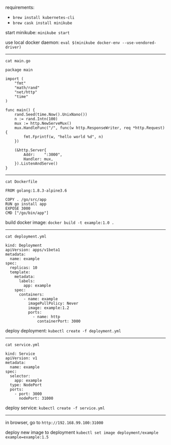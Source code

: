 requirements:
- `brew install kubernetes-cli`
- `brew cask install minikube`

start minikube: `minikube start`

use local docker daemon: `eval $(minikube docker-env --use-vendored-driver)`

---
`cat main.go`
```
package main

import (
	"fmt"
	"math/rand"
	"net/http"
	"time"
)

func main() {
	rand.Seed(time.Now().UnixNano())
	n := rand.Intn(100)
	mux := http.NewServeMux()
	mux.HandleFunc("/", func(w http.ResponseWriter, req *http.Request) {
		fmt.Fprintf(w, "hello world %d", n)
	})

	(&http.Server{
		Addr:    ":3000",
		Handler: mux,
	}).ListenAndServe()
}
```

----
`cat Dockerfile`
```
FROM golang:1.8.3-alpine3.6

COPY . /go/src/app
RUN go install app
EXPOSE 3000
CMD ["/go/bin/app"]
```
build docker image: `docker build -t example:1.0 .`

---

`cat deployment.yml`
```
kind: Deployment
apiVersion: apps/v1beta1
metadata:
  name: example
spec:
  replicas: 10
  template:
    metadata:
      labels:
        app: example
    spec:
      containers:
        - name: example
          imagePullPolicy: Never
          image: example:1.2
          ports:
            - name: http
              containerPort: 3000

```
deploy deployment: `kubectl create -f deployment.yml`

---

`cat service.yml`
```
kind: Service
apiVersion: v1
metadata:
  name: example
spec:
  selector:
    app: example
  type: NodePort
  ports:
    - port: 3000
      nodePort: 31000
```
deploy service: `kubectl create -f service.yml`

---
in browser, go to `http://192.168.99.100:31000`



deploy new image to deployment
`kubectl set image deployment/example example=example:1.5`
